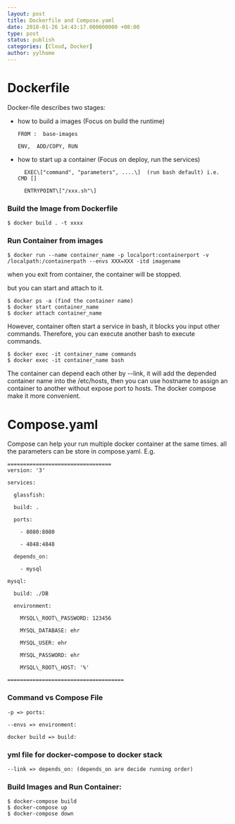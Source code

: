 ```yaml
---
layout: post
title: Dockerfile and Compose.yaml
date: 2018-01-26 14:43:17.000000000 +08:00
type: post
status: publish
categories: [Cloud, Docker]
author: yylhome
---
```


Dockerfile
==========

Docker-file describes two stages:

* how to build a images (Focus on build the runtime)

      FROM :  base-images

      ENV,  ADD/COPY, RUN

* how to start up a container (Focus on deploy, run the services)

        EXEC\["command", "parameters", ....\]  (run bash default) i.e. CMD []

        ENTRYPOINT\["/xxx.sh"\]

### Build the Image from Dockerfile

    $ docker build . -t xxxx

### Run Container from images

    $ docker run --name container_name -p localport:containerport -v /localpath:/containerpath --envs XXX=XXX -itd imagename

when you exit from container, the container will be stopped.

but you can start and attach to it.

    $ docker ps -a (find the container name)
    $ docker start container_name
    $ docker attach container_name

However, container often start a service in bash, it blocks you input other commands. Therefore, you can execute another bash to execute commands.

    $ docker exec -it container_name commands
    $ docker exec -it container_name bash

The container can depend each other by --link, it will add the depended container name into the /etc/hosts, then you can use hostname to assign an container to another without expose port to hosts. The docker compose make it more convenient.

Compose.yaml
============

Compose can help your run multiple docker container at the same times. all the parameters can be store in compose.yaml. E.g.

    =================================  
    version: '3'

    services:

      glassfish:

      build: .

      ports:

        - 8080:8080

        - 4848:4848

      depends_on:

        - mysql

    mysql:

      build: ./DB

      environment:

        MYSQL\_ROOT\_PASSWORD: 123456

        MYSQL_DATABASE: ehr

        MYSQL_USER: ehr

        MYSQL_PASSWORD: ehr

        MYSQL\_ROOT\_HOST: '%'

    =====================================

### Command vs Compose File

    -p => ports:

    --envs => environment:

    docker build => build:

### yml file for docker-compose to docker stack

    --link => depends_on: (depends_on are decide running order)

### Build Images and Run Container:

    $ docker-compose build
    $ docker-compose up
    $ docker-compose down
